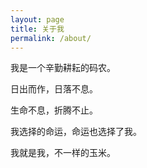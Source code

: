 ```yaml
---
layout: page
title: 关于我
permalink: /about/
---
```

我是一个辛勤耕耘的码农。

日出而作，日落不息。

生命不息，折腾不止。

我选择的命运，命运也选择了我。

我就是我，不一样的玉米。
